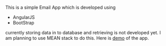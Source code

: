 This is a simple Email App which is developed using 
* AngularJS
* BootStrap

currently storing data in to database and retrieving is not developed yet.
I am planning to use MEAN stack to do this.
Here is [demo](http://rohanbharadwaj.github.io/emailapp) of the app.
  
